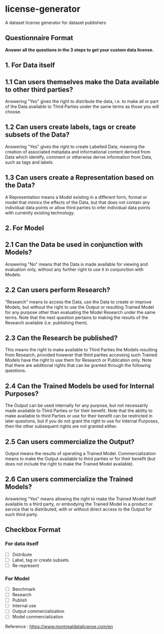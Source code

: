 # license-generator
A dataset license generator for dataset publishers

## **Questionnaire Format**

**Answer all the questions in the 3 steps to get your custom data license.**

## **1. For Data itself**

## 1.1 Can users themselves make the Data available to other third parties?

Answering "Yes" gives the right to distribute the data, i.e. to make all or part of the Data available to Third Parties under the same terms as those you will choose.

## 1.2 Can users create labels, tags or create subsets of the Data?

Answering "Yes" gives the right to create Labelled Data, meaning the creation of associated metadata and informational content derived from Data which identify, comment or otherwise derive information from Data, such as tags and labels.

## 1.3 Can users create a Representation based on the Data?

A Representation means a Model existing in a different form, format or model that mimics the effects of the Data, but that does not contain any individual data points or allow third parties to infer individual data points with currently existing technology.

## **2. For Model**

## 2.1 Can the Data be used in conjunction with Models?

Answering "No" means that the Data is made available for viewing and evaluation only, without any further right to use it in conjunction with Models.

## 2.2 Can users perform Research?

"Research" means to access the Data, use the Data to create or improve Models, but without the right to use the Output or resulting Trained Model for any purpose other than evaluating the Model Research under the same terms. Note that the next question pertains to making the results of the Research available (i.e. publishing them).

## 2.3 Can the Research be published?

This means the right to make available to Third Parties the Models resulting from Research, provided however that third parties accessing such Trained Models have the right to use them for Research or Publication only. Note that there are additional rights that can be granted through the following questions.

## 2.4 Can the Trained Models be used for Internal Purposes?

The Output can be used internally for any purpose, but not necessarily made available to Third Parties or for their benefit. Note that the ability to make available to third Parties or use for their benefit can be restricted in later questions, but if you do not grant the right to use for Internal Purposes, then the other subsequent rights are not granted either.

## 2.5 Can users commercialize the Output?

Output means the results of operating a Trained Model. Commercialization means to make the Output available to third parties or for their benefit (but does not include the right to make the Trained Model available).

## 2.6 Can users commercialize the Trained Models?

Answering "Yes" means allowing the right to make the Trained Model itself available to a third party, or embodying the Trained Model in a product or service that is distributed, with or without direct access to the Output for such third party.

## **Checkbox Format**
### For data itself
- [ ] Distribute
- [ ] Label, tag or create subsets
- [ ] Re-represent
### For Model
- [ ] Benchmark
- [ ] Research
- [ ] Publish
- [ ] Internal use
- [ ] Output commercialization
- [ ] Model commercialization

Reference : https://www.montrealdatalicense.com/en